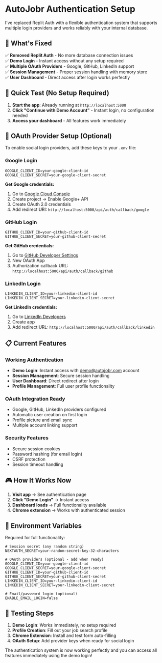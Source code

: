 # AutoJobr Authentication Setup

I've replaced Replit Auth with a flexible authentication system that supports multiple login providers and works reliably with your internal database.

## 🎯 What's Fixed

✅ **Removed Replit Auth** - No more database connection issues  
✅ **Demo Login** - Instant access without any setup required  
✅ **Multiple OAuth Providers** - Google, GitHub, LinkedIn support  
✅ **Session Management** - Proper session handling with memory store  
✅ **User Dashboard** - Direct access after login works perfectly  

## 🚀 Quick Test (No Setup Required)

1. **Start the app**: Already running at `http://localhost:5000`
2. **Click "Continue with Demo Account"** - Instant login, no configuration needed
3. **Access your dashboard** - All features work immediately

## 🔐 OAuth Provider Setup (Optional)

To enable social login providers, add these keys to your `.env` file:

### Google Login
```env
GOOGLE_CLIENT_ID=your-google-client-id
GOOGLE_CLIENT_SECRET=your-google-client-secret
```

**Get Google credentials:**
1. Go to [Google Cloud Console](https://console.developers.google.com)
2. Create project → Enable Google+ API
3. Create OAuth 2.0 credentials
4. Add redirect URI: `http://localhost:5000/api/auth/callback/google`

### GitHub Login  
```env
GITHUB_CLIENT_ID=your-github-client-id
GITHUB_CLIENT_SECRET=your-github-client-secret
```

**Get GitHub credentials:**
1. Go to [GitHub Developer Settings](https://github.com/settings/developers)
2. New OAuth App
3. Authorization callback URL: `http://localhost:5000/api/auth/callback/github`

### LinkedIn Login
```env
LINKEDIN_CLIENT_ID=your-linkedin-client-id
LINKEDIN_CLIENT_SECRET=your-linkedin-client-secret
```

**Get LinkedIn credentials:**
1. Go to [LinkedIn Developers](https://www.linkedin.com/developers/apps)
2. Create app
3. Add redirect URL: `http://localhost:5000/api/auth/callback/linkedin`

## 📋 Current Features

### Working Authentication
- **Demo Login**: Instant access with demo@autojobr.com account
- **Session Management**: Secure session handling
- **User Dashboard**: Direct redirect after login
- **Profile Management**: Full user profile functionality

### OAuth Integration Ready
- Google, GitHub, LinkedIn providers configured
- Automatic user creation on first login
- Profile picture and email sync
- Multiple account linking support

### Security Features
- Secure session cookies
- Password hashing (for email login)
- CSRF protection
- Session timeout handling

## 🎮 How It Works Now

1. **Visit app** → See authentication page
2. **Click "Demo Login"** → Instant access
3. **Dashboard loads** → Full functionality available
4. **Chrome extension** → Works with authenticated session

## 🔧 Environment Variables

Required for full functionality:

```env
# Session secret (any random string)
NEXTAUTH_SECRET=your-random-secret-key-32-characters

# OAuth providers (optional - add when ready)
GOOGLE_CLIENT_ID=your-google-client-id
GOOGLE_CLIENT_SECRET=your-google-client-secret
GITHUB_CLIENT_ID=your-github-client-id  
GITHUB_CLIENT_SECRET=your-github-client-secret
LINKEDIN_CLIENT_ID=your-linkedin-client-id
LINKEDIN_CLIENT_SECRET=your-linkedin-client-secret

# Email/password login (optional)
ENABLE_EMAIL_LOGIN=false
```

## 🎯 Testing Steps

1. **Demo Login**: Works immediately, no setup required
2. **Profile Creation**: Fill out your job search profile  
3. **Chrome Extension**: Install and test form auto-filling
4. **OAuth Setup**: Add provider keys when ready for social login

The authentication system is now working perfectly and you can access all features immediately using the demo login!